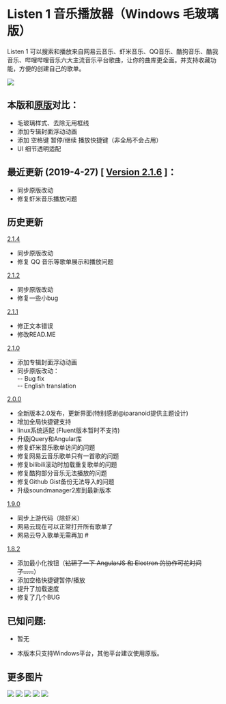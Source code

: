 Listen 1 音乐播放器（Windows 毛玻璃版）
=========================

Listen 1 可以搜索和播放来自网易云音乐、虾米音乐、QQ音乐、酷狗音乐、酷我音乐、哔哩哔哩音乐六大主流音乐平台歌曲，让你的曲库更全面。并支持收藏功能，方便的创建自己的歌单。

<img src="https://i.imgur.com/sVxqJjv.png">
  
本版和[原版](https://github.com/listen1/listen1_desktop/releases/tag/v2.0.0)对比：
---- 
- 毛玻璃样式、去除无用框线
- 添加专辑封面浮动动画
- 添加 空格键 暂停/继续 播放快捷键（非全局不会占用）
- UI 细节透明适配
  
最近更新 (2019-4-27) [ [Version 2.1.6](https://github.com/oyrx/listen1_desktop_fluent/releases/tag/2.1.6) ]：
----
- 同步原版改动
- 修复虾米音乐播放问题

历史更新
----

[2.1.4](https://github.com/oyrx/listen1_desktop_fluent/releases/tag/2.1.2)
- 同步原版改动
- 修复 QQ 音乐等歌单展示和播放问题
 
[2.1.2](https://github.com/oyrx/listen1_desktop_fluent/releases/tag/2.1.2)
- 同步原版改动
- 修复一些小bug
 
[2.1.1](https://github.com/oyrx/listen1_desktop_fluent/releases/tag/2.1.1)
- 修正文本错误
- 修改READ.ME

[2.1.0](https://github.com/oyrx/listen1_desktop_fluent/releases/tag/2.1.2)
- 添加专辑封面浮动动画
- 同步原版改动：  
-- Bug fix  
-- English translation  

[2.0.0](https://github.com/oyrx/listen1_desktop_fluent/releases/tag/2.0.0)
- 全新版本2.0发布，更新界面(特别感谢@iparanoid提供主题设计)
- 增加全局快捷键支持
- linux系统适配 (Fluent版本暂时不支持)
- 升级jQuery和Angular库
- 修复虾米音乐歌单访问的问题
- 修复网易云音乐歌单只有一首歌的问题
- 修复bilibili滚动时加载重复歌单的问题
- 修复酷狗部分音乐无法播放的问题
- 修复Github Gist备份无法导入的问题
- 升级soundmanager2库到最新版本

[1.9.0](https://github.com/oyrx/listen1_desktop_fluent/releases/tag/1.9.0)
- 同步上游代码（除虾米）
- 网易云现在可以正常打开所有歌单了
- 网易云导入歌单无需再加 #

[1.8.2](https://github.com/oyrx/listen1_desktop_fluent/releases/tag/1.8.2)
- 添加最小化按钮（<del>钻研了一下 AngularJS 和 Electron 的协作可花时间了……</del>）
- 添加空格快捷键暂停/播放
- 提升了加载速度
- 修复了几个BUG


已知问题:
----
- 暂无

* 本版本只支持Windows平台，其他平台建议使用原版。

更多图片
----
<img src="https://i.imgur.com/kwElmWb.png">
<img src="https://i.imgur.com/GLPK8LG.png">
<img src="https://i.imgur.com/pv9AvHs.png">
<img src="https://i.imgur.com/QnA0iUo.png">
<img src="https://i.imgur.com/CMpli2b.png">


